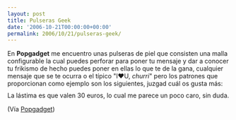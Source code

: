 ```yaml
---
layout: post
title: Pulseras Geek
date: '2006-10-21T00:00:00+00:00'
permalink: 2006/10/21/pulseras-geek/
---
```

En <span style="font-weight:bold;">Popgadget</span> me encuentro unas pulseras de piel que consisten una malla configurable la cual puedes perforar para poner tu mensaje y dar a conocer tu frikismo de hecho puedes poner en ellas lo que te de la gana, cualquier mensaje que se te ocurra o el típico "I&hearts;U, <span style="font-style:italic;">churri</span>" pero los patrones que proporcionan como ejemplo son los siguientes, juzgad cuál os gusta más:
<a href="http://www.fractalspin.com/x/product.php?productid=137"><img style="display:block; margin:0px auto 10px; text-align:center;cursor:pointer; cursor:hand;" src="http://photos1.blogger.com/blogger2/4553/2422/1600/Imagen%203.2.png" border="0" alt="" /></a>
La lástima es que valen 30 euros, lo cual me parece un poco caro, sin duda.

(Vía <a href="http://www.popgadget.net/2006/10/diy_dot_matrix.php">Popgadget</a>)
